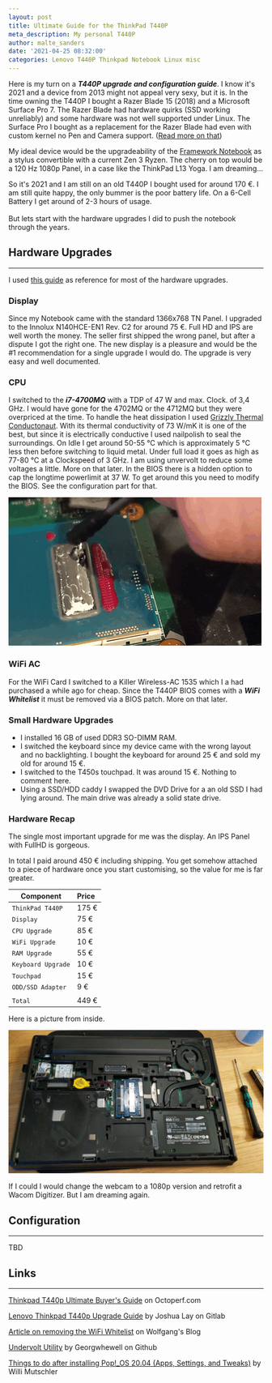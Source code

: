 ```yaml
---
layout: post
title: Ultimate Guide for the ThinkPad T440P
meta_description: My personal T440P
author: malte_sanders
date: '2021-04-25 08:32:00'
categories: Lenovo T440P Thinkpad Notebook Linux misc
---
```


Here is my turn on a ***T440P upgrade and configuration guide***. I know it's 2021 and a device from 2013 might not appeal very sexy, but it is. In the time owning the T440P I bought a Razer Blade 15 (2018) and a Microsoft Surface Pro 7. The Razer Blade had hardware quirks (SSD working unreliably) and some hardware was not well supported under Linux. The Surface Pro I bought as a replacement for the Razer Blade had even with custom kernel no Pen and Camera support. ([Read more on that](https://github.com/linux-surface/linux-surface/wiki/Supported-Devices-and-Features#feature-matrix))

My ideal device would be the upgradeability of the [Framework Notebook](https://frame.work/) as a stylus convertible with a current Zen 3 Ryzen. The cherry on top would be a 120 Hz 1080p Panel, in a case like the ThinkPad L13 Yoga. I am dreaming...

So it's 2021 and I am still on an old T440P I bought used for around 170 €. I am still quite happy, the only bummer is the poor battery life. On a 6-Cell Battery I get around of 2-3 hours of usage.<br><br >
But lets start with the hardware upgrades I did to push the notebook through the years.

## Hardware Upgrades
--------------
I used [this guide](https://octoperf.com/blog/2018/11/07/thinkpad-t440p-buyers-guide/#buying-a-unit) as reference for most of the hardware upgrades.

### Display
Since my Notebook came with the standard 1366x768 TN Panel. I upgraded to the Innolux N140HCE-EN1 Rev. C2 for around 75 €. Full HD and IPS are well worth the money. The seller first shipped the wrong panel, but after a dispute I got the right one. The new display is a pleasure and would be the #1 recommendation for a single upgrade I would do. The upgrade is very easy and well documented.
<!-- ![T440P Display Upgrade](/assets/img/uploads/t440p/t440p-display.jpeg) -->

### CPU
I switched to the ***i7-4700MQ*** with a TDP of 47 W and max. Clock. of 3,4 GHz. I would have gone for the 4702MQ or the 4712MQ but they were overpriced at the time. To handle the heat dissipation I used [Grizzly Thermal Conductonaut](https://www.thermal-grizzly.com/en/products/26-conductonaut-en). With its thermal conductivity of 73 W/mK it is one of the best, but since it is electrically conductive I used nailpolish to seal the surroundings. On Idle I get around 50-55 °C which is approximately 5 °C less then before switching to liquid metal. Under full load it goes as high as 77-80 °C at a Clockspeed of 3 GHz. I am using unvervolt to reduce some voltages a little. More on that later. In the BIOS there is a hidden option to cap the longtime powerlimit at 37 W. To get around this you need to modify the BIOS. See the configuration part for that.

![T440P Display Upgrade](/assets/img/uploads/t440p/t440p_liquid_metal.gif)

### WiFi AC
For the WiFi Card I switched to a Killer Wireless-AC 1535 which I a had purchased a while ago for cheap. Since the T440P BIOS comes with a ***WiFi Whitelist*** it must be removed via a BIOS patch. More on that later.

### Small Hardware Upgrades
* I installed 16 GB of used DDR3 SO-DIMM RAM.
* I switched the keyboard since my device came with the wrong layout and no backlighting. I bought the keyboard for around 25 € and sold my old for around 15 €.
* I switched to the T450s touchpad. It was around 15 €. Nothing to comment here.
* Using a SSD/HDD caddy I swapped the DVD Drive for a an old SSD I had lying around. The main drive was already a solid state drive.

### Hardware Recap

The single most important upgrade for me was the display. An IPS Panel with FullHD is gorgeous.

In total I paid around 450 € including shipping. You get somehow attached to a piece of hardware once you start customising, so the value for me is far greater.

| Component | Price
|-|:-|
| `ThinkPad T440P` | 175 €
| `Display` | 75 €
| `CPU Upgrade` | 85 €
| `WiFi Upgrade` | 10 €
| `RAM Upgrade` | 55 €
| `Keyboard Upgrade` | 10 €
| `Touchpad` | 15 €
| `ODD/SSD Adapter` | 9 €
| |
| `Total` | 449 €

Here is a picture from inside.

![T440P Display Upgrade](/assets/img/uploads/t440p/t440p-hardware-recap.jpeg)

If I could I would change the webcam to a 1080p version and retrofit a Wacom Digitizer. But I am dreaming again.

## Configuration
--------------

TBD

## Links
--------------

[Thinkpad T440p Ultimate Buyer's Guide](https://octoperf.com/blog/2018/11/07/thinkpad-t440p-buyers-guide/#cpu) on Octoperf.com

[Lenovo Thinkpad T440p Upgrade Guide](https://gitlab.com/seiba/thinkpad-t440p-upgrade-guide/-/tree/master/docs) by Joshua Lay on Gitlab

[Article on removing the WiFi Whitelist](https://notthebe.ee/Removing-the-Wi-Fi-Whiteslit-on-Haswell-Thinkpads-T440p-W540-T540-etc.html) on Wolfgang's Blog

[Undervolt Utility](https://github.com/georgewhewell/undervolt) by Georgwhewell on Github

[Things to do after installing Pop!_OS 20.04 (Apps, Settings, and Tweaks)](https://mutschler.eu/linux/install-guides/pop-os-post-install/) by Willi Mutschler